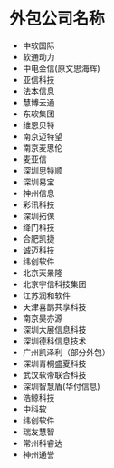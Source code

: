 # 外包公司名称
- 中软国际
- 软通动力
- 中电金信(原文思海辉)
- 亚信科技
- 法本信息
- 慧博云通
- 东软集团
- 维恩贝特
- 南京迈特望
- 南京麦思伦
- 麦亚信
- 深圳思特顺
- 深圳易宝
- 神州信息
- 彩讯科技
- 深圳拓保
- 绛门科技
- 合肥凯捷
- 诚迈科技
- 纬创软件
- 北京天景隆
- 北京宇信科技集团
- 江苏润和软件
- 天津喜鹊共享科技
- 南京昊亦源
- 深圳大展信息科技
- 深圳德科信息技术
- 广州凯泽利（部分外包）
- 深圳青桐盛夏科技
- 武汉软帝联合科技
- 深圳智慧盾(华付信息)
- 浩鲸科技
- 中科软
- 纬创软件
- 瑞友慧智
- 常州科睿达
- 神州通誉
